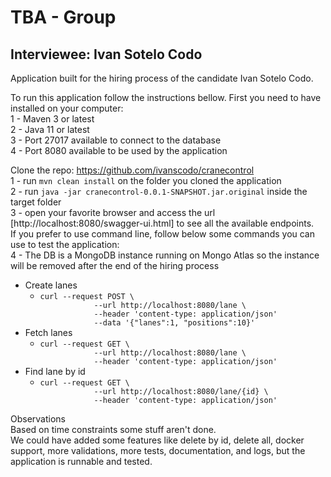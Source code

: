 # TBA - Group
## Interviewee: Ivan Sotelo Codo

Application built for the hiring process of the candidate Ivan Sotelo Codo.

To run this application follow the instructions bellow.
First you need to have installed on your computer:   
1 - Maven 3 or latest  
2 - Java 11 or latest  
3 - Port 27017 available to connect to the database  
4 - Port 8080 available to be used by the application  

   
Clone the repo: https://github.com/ivanscodo/cranecontrol  
1 - run `mvn clean install` on the folder you cloned the application  
2 - run `java -jar cranecontrol-0.0.1-SNAPSHOT.jar.original` inside the target folder  
3 - open your favorite browser and access the url [http://localhost:8080/swagger-ui.html] to see all the available endpoints.  
If you prefer to use command line, follow below some commands you can use to test the application:  
4 - The DB is a MongoDB instance running on Mongo Atlas so the instance will be removed after the end of the hiring process  

<ul>
<li>Create lanes
<ul>
<li><code>curl --request POST \
            --url http://localhost:8080/lane \
            --header 'content-type: application/json' 
            --data '{"lanes":1, "positions":10}'</code>
</li>
</ul>
</li>
<li>Fetch lanes
<ul>
<li><code>curl --request GET \
            --url http://localhost:8080/lane \
            --header 'content-type: application/json'</code>
</ul>
</li>
<li>Find lane by id
<ul>
<li><code>curl --request GET \
            --url http://localhost:8080/lane/{id} \
            --header 'content-type: application/json'</code></li>
</ul>
</li>
</ul>

Observations  
Based on time constraints some stuff aren't done.  
We could have added some features like delete by id, delete all, docker support, more validations, more tests, documentation, and logs, but the application is runnable and tested.  
